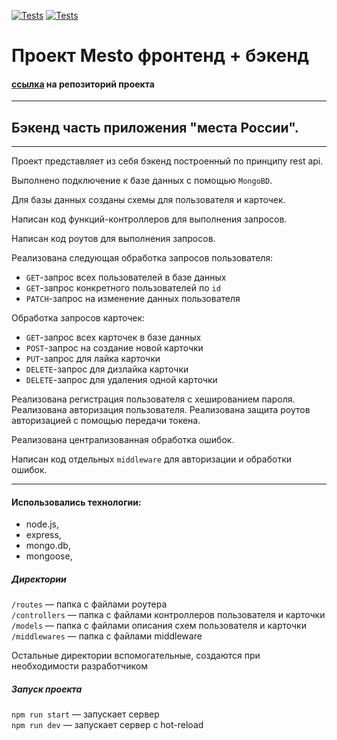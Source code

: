 [![Tests](../../actions/workflows/tests-13-sprint.yml/badge.svg)](../../actions/workflows/tests-13-sprint.yml) [![Tests](../../actions/workflows/tests-14-sprint.yml/badge.svg)](../../actions/workflows/tests-14-sprint.yml)

# Проект Mesto фронтенд + бэкенд

#### [ссылка](https://github.com/Pyctam-AC/express-mesto-gha.git) на репозиторий проекта



---
## Бэкенд часть приложения "места России".
---
Проект представляет из себя бэкенд построенный по принципу rest api.

Выполнено подключение к базе данных с помощью `MongoBD`.

Для базы данных созданы схемы для пользователя и карточек.

Написан код функций-контроллеров для выполнения запросов.

Написан код роутов для выполнения запросов.

Реализована следующая обработка запросов пользователя:
- `GET`-запрос всех пользователей в базе данных
- `GET`-запрос конкретного пользователей по `id`
- `PATCH`-запрос на изменение данных пользователя

Обработка запросов карточек:
- `GET`-запрос всех карточек в базе данных
- `POST`-запрос на создание новой карточки
- `PUT`-запрос для лайка карточки
- `DELETE`-запрос для дизлайка карточки
- `DELETE`-запрос для удаления одной карточки

Реализована регистрация пользователя с хешированием пароля.
Реализована авторизация пользователя.
Реализована защита роутов авторизацией с помощью передачи токена.

Реализована централизованная обработка ошибок.

Написан код отдельных `middleware` для авторизации и обработки ошибок.

---

#### Использовались технологии:
- node.js,
- express,
- mongo.db,
- mongoose,


##### Директории

`/routes` — папка с файлами роутера  
`/controllers` — папка с файлами контроллеров пользователя и карточки   
`/models` — папка с файлами описания схем пользователя и карточки
`/middlewares` — папка с файлами middleware  
  
Остальные директории вспомогательные, создаются при необходимости разработчиком

##### Запуск проекта

`npm run start` — запускает сервер   
`npm run dev` — запускает сервер с hot-reload
